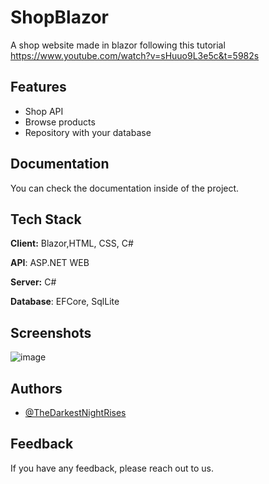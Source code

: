 # ShopBlazor

A shop website made in blazor following this tutorial
https://www.youtube.com/watch?v=sHuuo9L3e5c&t=5982s

## Features

- Shop API 
- Browse products
- Repository with your database 



## Documentation

You can check the documentation inside of the project.


## Tech Stack

**Client:** Blazor,HTML, CSS, C#

**API**: ASP.NET WEB

**Server:** C# 

**Database**: EFCore, SqlLite


## Screenshots

![image](https://user-images.githubusercontent.com/91905169/194728022-1232e0ed-cc80-449d-9eb1-a215fa95846a.png)

## Authors

- [@TheDarkestNightRises](https://github.com/TheDarkestNightRises/)


## Feedback

If you have any feedback, please reach out to us.




